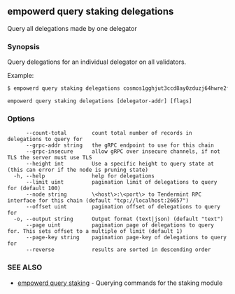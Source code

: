 ## empowerd query staking delegations

Query all delegations made by one delegator

### Synopsis

Query delegations for an individual delegator on all validators.

Example:
```bash
$ empowerd query staking delegations cosmos1gghjut3ccd8ay0zduzj64hwre2fxs9ld75ru9p
```

```
empowerd query staking delegations [delegator-addr] [flags]
```

### Options

```
      --count-total        count total number of records in delegations to query for
      --grpc-addr string   the gRPC endpoint to use for this chain
      --grpc-insecure      allow gRPC over insecure channels, if not TLS the server must use TLS
      --height int         Use a specific height to query state at (this can error if the node is pruning state)
  -h, --help               help for delegations
      --limit uint         pagination limit of delegations to query for (default 100)
      --node string        \<host\>:\<port\> to Tendermint RPC interface for this chain (default "tcp://localhost:26657")
      --offset uint        pagination offset of delegations to query for
  -o, --output string      Output format (text|json) (default "text")
      --page uint          pagination page of delegations to query for. This sets offset to a multiple of limit (default 1)
      --page-key string    pagination page-key of delegations to query for
      --reverse            results are sorted in descending order
```

### SEE ALSO

* [empowerd query staking](empowerd_query_staking.md)	 - Querying commands for the staking module

